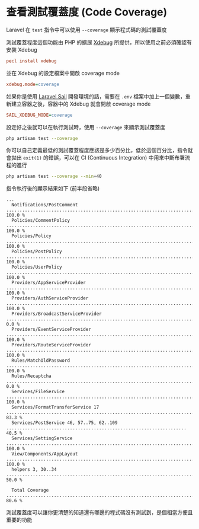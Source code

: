 # 查看測試覆蓋度 (Code Coverage)

Laravel 在 `test` 指令中可以使用 `--coverage` 顯示程式碼的測試覆蓋度

測試覆蓋程度這個功能由 PHP 的擴展 [Xdebug](https://xdebug.org/) 所提供，所以使用之前必須確認有安裝 Xdebug

```ini
pecl install xdebug
```

並在 Xdebug 的設定檔案中開啟 coverage mode

```ini
xdebug.mode=coverage
```

如果你是使用 [Laravel Sail](https://laravel.com/docs/9.x/sail) 開發環境的話，需要在 `.env` 檔案中加上一個變數，重新建立容器之後，容器中的 Xdebug 就會開啟 coverage mode

```ini
SAIL_XDEBUG_MODE=coverage
```

設定好之後就可以在執行測試時，使用 `--coverage` 來顯示測試覆蓋度

```bash
php artisan test --coverage
```

你可以自己定義最低的測試覆蓋程度應該是多少百分比，低於這個百分比，指令就會拋出 `exit(1)` 的錯誤，可以在 CI (Continuous Integration) 中用來中斷布署流程的進行

```bash
php artisan test --coverage --min=40
```

指令執行後的顯示結果如下 (前半段省略)

```text
...
  Notifications/PostComment  ................................................................................. 100.0 %
  Policies/CommentPolicy  .................................................................................... 100.0 %
  Policies/Policy  ........................................................................................... 100.0 %
  Policies/PostPolicy  ....................................................................................... 100.0 %
  Policies/UserPolicy  ....................................................................................... 100.0 %
  Providers/AppServiceProvider  .............................................................................. 100.0 %
  Providers/AuthServiceProvider  ............................................................................. 100.0 %
  Providers/BroadcastServiceProvider ........................................................................... 0.0 %
  Providers/EventServiceProvider  ............................................................................ 100.0 %
  Providers/RouteServiceProvider  ............................................................................ 100.0 %
  Rules/MatchOldPassword  .................................................................................... 100.0 %
  Rules/Recaptcha .............................................................................................. 0.0 %
  Services/FileService  ...................................................................................... 100.0 %
  Services/FormatTransferService 17 ........................................................................... 83.3 %
  Services/PostService 46, 57..75, 62..109 .................................................................... 40.5 %
  Services/SettingService  ................................................................................... 100.0 %
  View/Components/AppLayout  ................................................................................. 100.0 %
  helpers 3, 30..34 ........................................................................................... 50.0 %

  Total Coverage .............................................................................................. 80.6 %
```

測試覆蓋度可以讓你更清楚的知道還有哪邊的程式碼沒有測試到，是個相當方便且重要的功能
